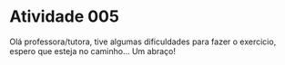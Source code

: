 # Atividade 005

Olá professora/tutora, tive algumas dificuldades para fazer o exercicio, espero que esteja no caminho... Um abraço!
